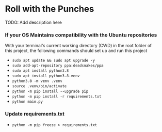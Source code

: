 # Roll with the Punches

TODO: Add description here

### If your OS Maintains compatibility with the Ubuntu repositories

With your terminal's current working directory (CWD) in the root folder of this project, the following commands should set up and run this project

- `sudo apt update && sudo apt upgrade -y`
- `sudo add-apt-repository ppa:deadsnakes/ppa`
- `sudo apt install python3.8`
- `sudo apt install python3.8-venv`
- `python3.8 -m venv .venv`
- `source .venv/bin/activate`
- `python -m pip install --upgrade pip`
- `python -m pip install -r requirements.txt`
- `python main.py`

### Update requirements.txt

- `python -m pip freeze > requirements.txt`